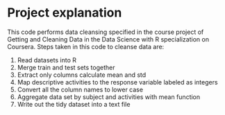 # Project explanation
This code performs data cleansing specified in the course project of Getting and Cleaning Data in the Data Science with R specialization on Coursera.
Steps taken in this code to cleanse data are:
1. Read datasets into R
2. Merge train and test sets together
3. Extract only columns calculate mean and std
4. Map descriptive activities to the response variable labeled as integers
5. Convert all the column names to lower case
6. Aggregate data set by subject and activities with mean function
7. Write out the tidy dataset into a text file
